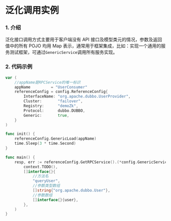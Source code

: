 # 泛化调用实例

### 1. 介绍

泛化接口调用方式主要用于客户端没有 API 接口及模型类元的情况，参数及返回值中的所有 POJO 均用 Map 表示，通常用于框架集成，比如：实现一个通用的服务测试框架，可通过`GenericService`调用所有服务实现。

### 2. 代码示例

```go
var ( 
    //appName是RPCService的唯一标识 
    appName         = "UserConsumer"
    referenceConfig = config.ReferenceConfig{
        InterfaceName: "org.apache.dubbo.UserProvider",
        Cluster:       "failover",
        Registry:      "demoZk",
        Protocol:      dubbo.DUBBO,
        Generic:       true,
    }
)

func init() {
    referenceConfig.GenericLoad(appName)
    time.Sleep(3 * time.Second)
}

func main() {
    resp, err := referenceConfig.GetRPCService().(*config.GenericService).Invoke(
    	context.TODO(),
    	[]interface{}{
    		//方法名
    		"queryUser",
    		//参数类型数组
    		[]string{"org.apache.dubbo.User"},
    		//参数数组
    		[]interface{}{user},
    	},
    )
}

```